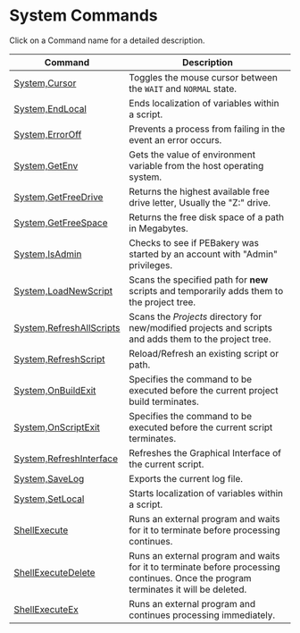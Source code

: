 # System Commands

Click on a Command name for a detailed description.

| Command | Description |
| --- | --- |
| [System,Cursor](./Cursor.md) | Toggles the mouse cursor between the `WAIT` and `NORMAL` state. |
| [System,EndLocal](./EndLocal.md) | Ends localization of variables within a script. |
| [System,ErrorOff](./ErrorOff.md) | Prevents a process from failing in the event an error occurs. |
| [System,GetEnv](./GetEnv.md) | Gets the value of environment variable from the host operating system. |
| [System,GetFreeDrive](./GetFreeDrive.md) | Returns the highest available free drive letter, Usually the "Z:" drive. |
| [System,GetFreeSpace](./GetFreeSpace.md) | Returns the free disk space of a path in Megabytes. |
| [System,IsAdmin](./IsAdmin.md) | Checks to see if PEBakery was started by an account with "Admin" privileges. |
| [System,LoadNewScript](./LoadNewScript.md) | Scans the specified path for **new** scripts and temporarily adds them to the project tree. |
| [System,RefreshAllScripts](./RefreshAllScripts.md) | Scans the *Projects* directory for new/modified projects and scripts and adds them to the project tree. |
| [System,RefreshScript](./RefreshScript.md) | Reload/Refresh an existing script or path. |
| [System,OnBuildExit](./OnBuildExit.md) | Specifies the command to be executed before the current project build terminates. |
| [System,OnScriptExit](./OnScriptExit.md) | Specifies the command to be executed before the current script terminates. |
| [System,RefreshInterface](./RefreshInterface.md) | Refreshes the Graphical Interface of the current script. |
| [System,SaveLog](./SaveLog.md) | Exports the current log file. |
| [System,SetLocal](./SetLocal.md) | Starts localization of variables within a script. |
| [ShellExecute](./ShellExecute.md) | Runs an external program and waits for it to terminate before processing continues. |
| [ShellExecuteDelete](./ShellExecuteDelete.md) | Runs an external program and waits for it to terminate before processing continues. Once the program terminates it will be deleted. |
| [ShellExecuteEx](./ShellExecuteEx.md) | Runs an external program and continues processing immediately. |